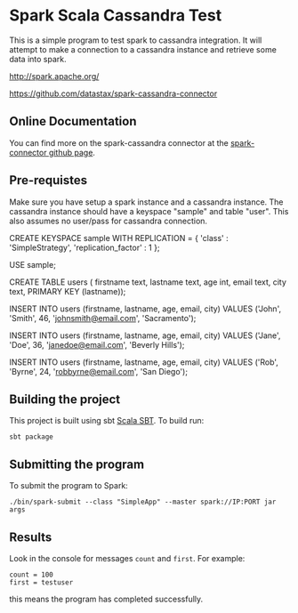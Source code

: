# Spark Scala Cassandra Test

This is a simple program to test spark to cassandra integration.
It will attempt to make a connection to a cassandra instance and retrieve some data into spark.

<http://spark.apache.org/>

<https://github.com/datastax/spark-cassandra-connector>

## Online Documentation

You can find more on the spark-cassandra connector at the [spark-connector github page](https://github.com/datastax/spark-cassandra-connector).

## Pre-requistes

Make sure you have setup a spark instance and a cassandra instance.
The cassandra instance should have a keyspace "sample" and table "user". This also assumes no user/pass for cassandra connection.

CREATE KEYSPACE sample WITH REPLICATION = { 'class' : 'SimpleStrategy', 'replication_factor' : 1 };

USE sample;

CREATE TABLE users (
firstname text,
lastname text,
age int,
email text,
city text,
PRIMARY KEY (lastname)); 

INSERT INTO users (firstname, lastname, age, email, city) VALUES ('John', 'Smith', 46, 'johnsmith@email.com', 'Sacramento');
 
INSERT INTO users (firstname, lastname, age, email, city) VALUES ('Jane', 'Doe', 36, 'janedoe@email.com', 'Beverly Hills');
 
INSERT INTO users (firstname, lastname, age, email, city) VALUES ('Rob', 'Byrne', 24, 'robbyrne@email.com', 'San Diego');

## Building the project

This project is built using sbt [Scala SBT](http://www.scala-sbt.org/documentation.html).
To build run:

    sbt package

## Submitting the program

To submit the program to Spark:

    ./bin/spark-submit --class "SimpleApp" --master spark://IP:PORT jar args

## Results

Look in the console for messages `count` and `first`.
For example:

    count = 100
	first = testuser

this means the program has completed successfully.

